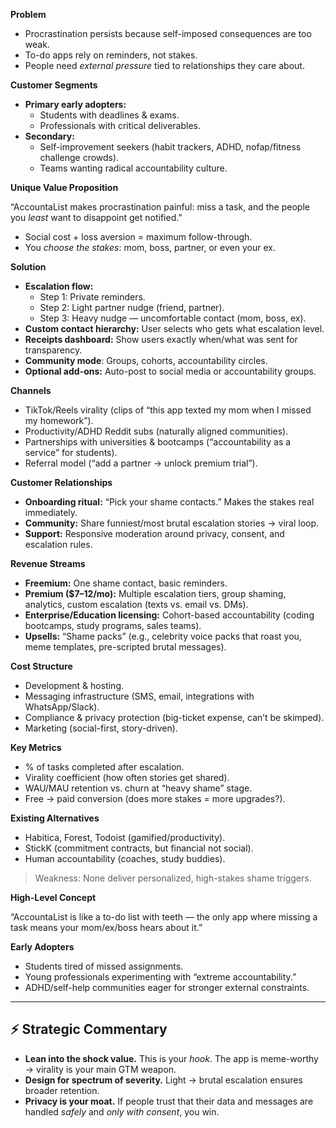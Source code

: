 **Problem**

- Procrastination persists because self-imposed consequences are too weak.
- To-do apps rely on reminders, not stakes.
- People need _external pressure_ tied to relationships they care about.

**Customer Segments**

- **Primary early adopters:**
  - Students with deadlines & exams.
  - Professionals with critical deliverables.
- **Secondary:**
  - Self-improvement seekers (habit trackers, ADHD, nofap/fitness challenge crowds).
  - Teams wanting radical accountability culture.

**Unique Value Proposition**

“AccountaList makes procrastination painful: miss a task, and the people you _least_ want to disappoint get notified.”

- Social cost + loss aversion = maximum follow-through.
- You _choose the stakes_: mom, boss, partner, or even your ex.

**Solution**

- **Escalation flow:**
  - Step 1: Private reminders.
  - Step 2: Light partner nudge (friend, partner).
  - Step 3: Heavy nudge — uncomfortable contact (mom, boss, ex).
- **Custom contact hierarchy:** User selects who gets what escalation level.
- **Receipts dashboard:** Show users exactly when/what was sent for transparency.
- **Community mode**: Groups, cohorts, accountability circles.
- **Optional add-ons:** Auto-post to social media or accountability groups.

**Channels**

- TikTok/Reels virality (clips of “this app texted my mom when I missed my homework”).
- Productivity/ADHD Reddit subs (naturally aligned communities).
- Partnerships with universities & bootcamps (“accountability as a service” for students).
- Referral model (“add a partner → unlock premium trial”).

**Customer Relationships**

- **Onboarding ritual:** “Pick your shame contacts.” Makes the stakes real immediately.
- **Community:** Share funniest/most brutal escalation stories → viral loop.
- **Support:** Responsive moderation around privacy, consent, and escalation rules.

**Revenue Streams**

- **Freemium:** One shame contact, basic reminders.
- **Premium ($7–12/mo):** Multiple escalation tiers, group shaming, analytics, custom escalation (texts vs. email vs. DMs).
- **Enterprise/Education licensing:** Cohort-based accountability (coding bootcamps, study programs, sales teams).
- **Upsells:** “Shame packs” (e.g., celebrity voice packs that roast you, meme templates, pre-scripted brutal messages).

**Cost Structure**

- Development & hosting.
- Messaging infrastructure (SMS, email, integrations with WhatsApp/Slack).
- Compliance & privacy protection (big-ticket expense, can’t be skimped).
- Marketing (social-first, story-driven).

**Key Metrics**

- % of tasks completed after escalation.
- Virality coefficient (how often stories get shared).
- WAU/MAU retention vs. churn at “heavy shame” stage.
- Free → paid conversion (does more stakes = more upgrades?).

**Existing Alternatives**

- Habitica, Forest, Todoist (gamified/productivity).
- StickK (commitment contracts, but financial not social).
- Human accountability (coaches, study buddies).

> Weakness: None deliver personalized, high-stakes shame triggers.

**High-Level Concept**

“AccountaList is like a to-do list with teeth — the only app where missing a task means your mom/ex/boss hears about it.”

**Early Adopters**

- Students tired of missed assignments.
- Young professionals experimenting with “extreme accountability.”
- ADHD/self-help communities eager for stronger external constraints.

---

## ⚡ Strategic Commentary

- **Lean into the shock value.** This is your _hook_. The app is meme-worthy → virality is your main GTM weapon.
- **Design for spectrum of severity.** Light → brutal escalation ensures broader retention.
- **Privacy is your moat.** If people trust that their data and messages are handled _safely_ and _only with consent_, you win.
